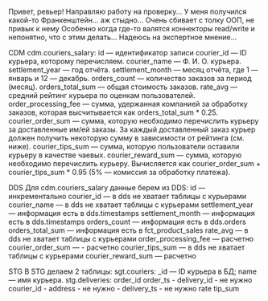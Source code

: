 Привет, ревьер!
Направляю работу на проверку...
У меня получился какой-то Франкенштейн... аж стыдно...
Очень сбивает с толку ООП, не привык к нему
Особенно когда где-то валятся коннекторы read/write и непонятно, что с этим делать...
Надеюсь на экспертное мнение...


CDM
	cdm.couriers_salary:
		id — идентификатор записи
		courier_id — ID курьера, которому перечисляем.
		courier_name — Ф. И. О. курьера.
		settlement_year — год отчёта.
		settlement_month — месяц отчёта, где 1 — январь и 12 — декабрь.
		orders_count — количество заказов за период (месяц).
		orders_total_sum — общая стоимость заказов.
		rate_avg — средний рейтинг курьера по оценкам пользователей.
		order_processing_fee — сумма, удержанная компанией за обработку заказов, которая высчитывается как orders_total_sum * 0.25.
		courier_order_sum — сумма, которую необходимо перечислить курьеру за доставленные им/ей заказы. За каждый доставленный заказ курьер должен получить некоторую сумму в зависимости от рейтинга (см. ниже).
		courier_tips_sum — сумма, которую пользователи оставили курьеру в качестве чаевых.
		courier_reward_sum — сумма, которую необходимо перечислить курьеру. Вычисляется как courier_order_sum + courier_tips_sum * 0.95 (5% — комиссия за обработку платежа).


DDS
Для cdm.couriers_salary данные берем из DDS:
	id — инкрементально
	courier_id — в dds не хватает таблицы с курьерами
	courier_name — в dds не хватает таблицы с курьерами
	settlement_year — информация есть в dds.timestamps
	settlement_month — информация есть в dds.timestamps
	orders_count — информация есть в dds.orders
	orders_total_sum — информация есть в fct_product_sales
	rate_avg — в dds не хватает таблицы с курьерами
	order_processing_fee — расчетно
	courier_order_sum — - расчетно
	courier_tips_sum — в dds не хватает таблицы с курьерами
	courier_reward_sum — расчетно


STG
В STG делаем 2 таблицы:
	sgt.couriers:
		_id — ID курьера в БД;
		name — имя курьера.
	stg.deliveries:
		order_id
		order_ts
		- delivery_id -  не нужно
		courier_id
		- address - не нужно
		- delivery_ts - не нужно
		rate
		tip_sum